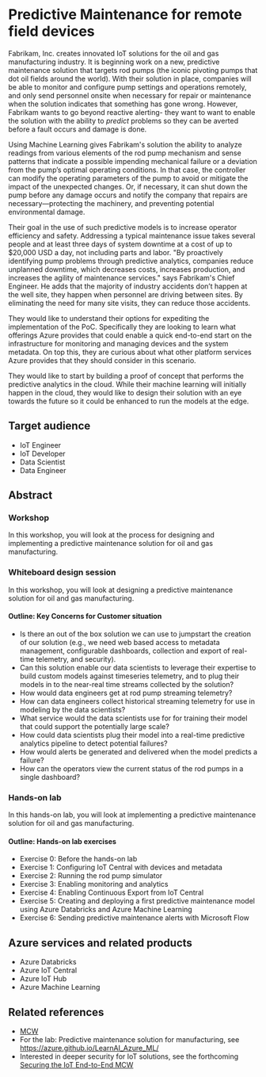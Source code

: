 # Predictive Maintenance for remote field devices

Fabrikam, Inc. creates innovated IoT solutions for the oil and gas manufacturing industry. It is beginning work on a new, predictive maintenance solution that targets rod pumps (the iconic pivoting pumps that dot oil fields around the world). With their solution in place, companies will be able to monitor and configure pump settings and operations remotely, and only send personnel onsite when necessary for repair or maintenance when the solution indicates that something has gone wrong. However, Fabrikam wants to go beyond reactive alerting- they want to want to enable the solution with the ability to _predict_ problems so they can be averted before a fault occurs and damage is done.

Using Machine Learning gives Fabrikam's solution the ability to analyze readings from various elements of the rod pump mechanism and sense patterns that indicate a possible impending mechanical failure or a deviation from the pump’s optimal operating conditions. In that case, the controller can modify the operating parameters of the pump to avoid or mitigate the impact of the unexpected changes. Or, if necessary, it can shut down the pump before any damage occurs and notify the company that repairs are necessary—protecting the machinery, and preventing potential environmental damage.

Their goal in the use of such predictive models is to increase operator efficiency and safety. Addressing a typical maintenance issue takes several people and at least three days of system downtime at a cost of up to \$20,000 USD a day, not including parts and labor. "By proactively identifying pump problems through predictive analytics, companies reduce unplanned downtime, which decreases costs, increases production, and increases the agility of maintenance services." says Fabrikam's Chief Engineer. He adds that the majority of industry accidents don’t happen at the well site, they happen when personnel are driving between sites. By eliminating the need for many site visits, they can reduce those accidents.

They would like to understand their options for expediting the implementation of the PoC. Specifically they are looking to learn what offerings Azure provides that could enable a quick end-to-end start on the infrastructure for monitoring and managing devices and the system metadata. On top this, they are curious about what other platform services Azure provides that they should consider in this scenario.

They would like to start by building a proof of concept that performs the predictive analytics in the cloud. While their machine learning will initially happen in the cloud, they would like to design their solution with an eye towards the future so it could be enhanced to run the models at the edge.

## Target audience

- IoT Engineer
- IoT Developer
- Data Scientist
- Data Engineer

## Abstract

### Workshop

In this workshop, you will look at the process for designing and implementing a predictive maintenance solution for oil and gas manufacturing.

### Whiteboard design session

In this workshop, you will look at designing a predictive maintenance solution for oil and gas manufacturing.

#### Outline: Key Concerns for Customer situation

- Is there an out of the box solution we can use to jumpstart the creation of our solution (e.g., we need web based access to metadata management, configurable dashboards, collection and export of real-time telemetry, and security).
- Can this solution enable our data scientists to leverage their expertise to build custom models against timeseries telemetry, and to plug their models in to the near-real time streams collected by the solution?
- How would data engineers get at rod pump streaming telemetry?
- How can data engineers collect historical streaming telemetry for use in modeling by the data scientists?
- What service would the data scientists use for for training their model that could support the potentially large scale?
- How could data scientists plug their model into a real-time predictive analytics pipeline to detect potential failures?
- How would alerts be generated and delivered when the model predicts a failure?
- How can the operators view the current status of the rod pumps in a single dashboard?

### Hands-on lab

In this hands-on lab, you will look at implementing a predictive maintenance solution for oil and gas manufacturing.

#### Outline: Hands-on lab exercises

- Exercise 0: Before the hands-on lab
- Exercise 1: Configuring IoT Central with devices and metadata
- Exercise 2: Running the rod pump simulator
- Exercise 3: Enabling monitoring and analytics
- Exercise 4: Enabling Continuous Export from IoT Central
- Exercise 5: Creating and deploying a first predictive maintenance model using Azure Databricks and Azure Machine Learning
- Exercise 6: Sending predictive maintenance alerts with Microsoft Flow

## Azure services and related products

- Azure Databricks
- Azure IoT Central
- Azure IoT Hub
- Azure Machine Learning

## Related references

- [MCW](https://github.com/Microsoft/MCW)
- For the lab: Predictive maintenance solution for manufacturing, see https://azure.github.io/LearnAI_Azure_ML/
- Interested in deeper security for IoT solutions, see the forthcoming [Securing the IoT End-to-End MCW]()
